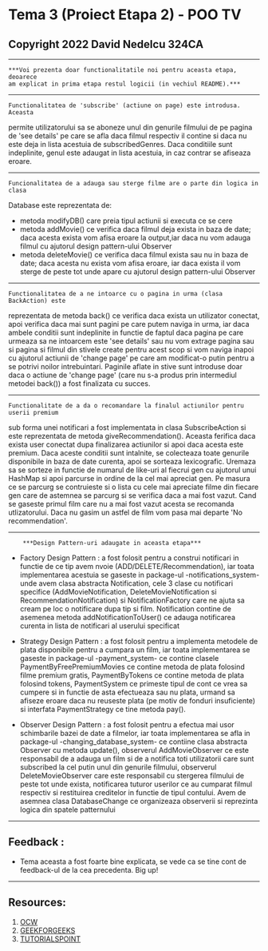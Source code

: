 # Tema 3 (Proiect Etapa 2) - POO TV
## Copyright 2022 David Nedelcu 324CA
___________________________________________________________________________________________________

	***Voi prezenta doar functionalitatile noi pentru aceasta etapa, deoarece
	am explicat in prima etapa restul logicii (in vechiul README).***
___________________________________________________________________________________________________

	Functionalitatea de 'subscribe' (actiune on page) este introdusa. Aceasta
permite utilizatorului sa se aboneze unul din genurile filmului de pe pagina de
'see details' pe care se afla daca filmul respectiv il contine si daca nu este deja
in lista acestuia de subscribedGenres. Daca conditiile sunt indeplinite, genul este
adaugat in lista acestuia, in caz contrar se afiseaza eroare.
___________________________________________________________________________________________________
	 
	Funcionalitatea de a adauga sau sterge filme are o parte din logica in clasa
Database este reprezentata de:
- metoda modifyDB() care preia tipul actiunii si executa ce se cere
- metoda addMovie() ce verifica daca filmul deja exista in baza de date; daca acesta
exista vom afisa eroare la output,iar daca nu vom adauga filmul cu ajutorul design
pattern-ului Observer
- metoda deleteMovie() ce verifica daca filmul exista sau nu in baza de date; daca acesta
nu exista vom afisa eroare, iar daca exista il vom sterge de peste tot unde apare cu 
ajutorul design pattern-ului Observer
___________________________________________________________________________________________________
	 
	Functionalitatea de a ne intoarce cu o pagina in urma (clasa BackAction) este
reprezentata de metoda back() ce verifica daca exista un utilizator conectat, apoi verifica
daca mai sunt pagini pe care putem naviga in urma, iar daca ambele conditii sunt indeplinite
in functie de faptul daca pagina pe care urmeaza sa ne intoarcem este 'see details' sau nu
vom extrage pagina sau si pagina si filmul din stivele create pentru acest scop si vom naviga
inapoi cu ajutorul actiunii de 'change page' pe care am modificat-o putin pentru a se potrivi
noilor intrebuintari. Paginile aflate in stive sunt introduse doar daca o actiune de 'change page'
(care nu s-a produs prin intermediul metodei back()) a fost finalizata cu succes.
___________________________________________________________________________________________________

	Functionalitate de a da o recomandare la finalul actiunilor pentru userii premium
sub forma unei notificari a fost implementata in clasa SubscribeAction si este reprezentata
de metoda giveRecommendation(). Aceasta ferifica daca exista user conectat dupa finalizarea
actiunilor si apoi daca acesta este premium. Daca aceste conditii sunt intalnite, se colecteaza
toate genurile disponibile in baza de date curenta, apoi se sorteaza lexicografic. Uremaza sa se
sorteze in functie de numarul de like-uri al fiecrui gen cu ajutorul unui HashMap si apoi parcurse
in ordine de la cel mai apreciat gen. Pe masura ce se parcurg se contruieste si o lista cu cele mai
apreciate filme din fiecare gen care de astemnea se parcurg si se verifica daca a mai fost vazut.
Cand se gaseste primul film care nu a mai fost vazut acesta se recomanda utlizatorului. Daca nu
gasim un astfel de film vom pasa mai departe 'No recommendation'.
___________________________________________________________________________________________________

		***Design Pattern-uri adaugate in aceasta etapa***

- Factory Design Pattern : a fost folosit pentru a construi notificari in functie de ce tip avem
nvoie (ADD/DELETE/Recommendation), iar toata implementarea acestuia se gaseste in package-ul
-notifications_system- unde avem clasa abstracta Notification, cele 3 clase cu notificari specifice
(AddMovieNotification, DeleteMovieNotification si RecommendationNotification) si NotificationFactory
care ne ajuta sa cream pe loc o notificare dupa tip si film. Notification contine de asemenea metoda
addNotificationToUser() ce adauga notificarea curenta in lista de notificari al userului specificat

- Strategy Design Pattern : a fost folosit pentru a implementa metodele de plata disponibile pentru
a cumpara un film, iar toata implementarea se gaseste in package-ul -payment_system- ce contine
clasele PaymentByFreePremiumMovies ce contine metoda de plata folosind filme premium gratis,
PaymentByTokens ce contine metoda de plata folosind tokens, PaymentSystem ce primeste tipul de cont
ce vrea sa cumpere si in functie de asta efectueaza sau nu plata, urmand sa afiseze eroare daca nu
reuseste plata (pe motiv de fonduri insuficiente) si interfata PaymentStrategy ce tine metoda pay().

- Observer Design Pattern : a fost folosit pentru a efectua mai usor schimbarile bazei de date a
filmelor, iar toata implementarea se afla in package-ul -changing_database_system- ce contiine
clasa abstracta Observer cu metoda update(), observerul AddMovieObserver ce este responsabil
de a adauga un film si de a notifica toti utilizatorii care sunt subscribed la cel putin unul din
genurile filmului, observerul DeleteMovieObserver care este responsabil cu stergerea filmului de
peste tot unde exista, notificarea tuturor userilor ce au cumparat filmul respectiv si restituirea
creditelor in functie de tipul contului. Avem de asemnea clasa DatabaseChange ce organizeaza observerii
si reprezinta logica din spatele patternului
___________________________________________________________________________________________________

## Feedback :

   -  Tema aceasta a fost foarte bine explicata, se vede ca se tine cont de
feedback-ul de la cea precedenta. Big up!
___________________________________________________________________________________________________

## Resources:

1. [OCW](https://ocw.cs.pub.ro/courses/poo-ca-cd)
2. [GEEKFORGEEKS](https://www.geeksforgeeks.org/)
3. [TUTORIALSPOINT](https://www.tutorialspoint.com/design_pattern/index.htm)
